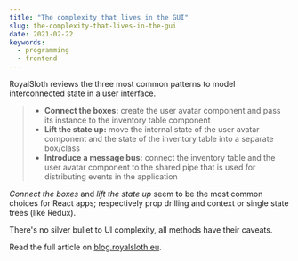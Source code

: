 ```yaml
---
title: "The complexity that lives in the GUI"
slug: the-complexity-that-lives-in-the-gui
date: 2021-02-22
keywords:
  - programming
  - frontend
---
```


RoyalSloth reviews the three most common patterns to model interconnected state in a user interface.

> - **Connect the boxes:** create the user avatar component and pass its instance to the inventory table component
> - **Lift the state up:** move the internal state of the user avatar component and the state of the inventory table into a separate box/class
> - **Introduce a message bus:** connect the inventory table and the user avatar component to the shared pipe that is used for distributing events in the application

*Connect the boxes* and *lift the state up* seem to be the most common choices for React apps; respectively prop drilling and context or single state trees (like Redux).

There's no silver bullet to UI complexity, all methods have their caveats.

Read the full article on [blog.royalsloth.eu](https://blog.royalsloth.eu/posts/the-complexity-that-lives-in-the-gui/).
